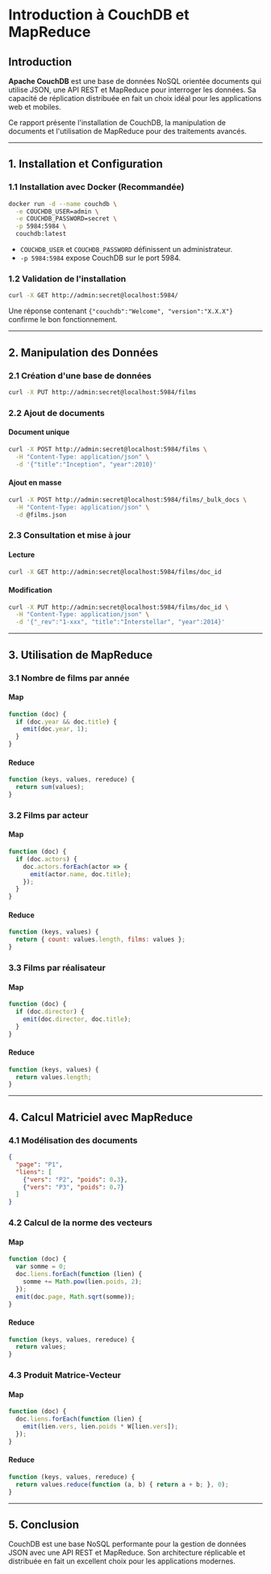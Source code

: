 # Introduction à CouchDB et MapReduce

## Introduction

**Apache CouchDB** est une base de données NoSQL orientée documents qui utilise JSON, une API REST et MapReduce pour interroger les données. Sa capacité de réplication distribuée en fait un choix idéal pour les applications web et mobiles.

Ce rapport présente l'installation de CouchDB, la manipulation de documents et l'utilisation de MapReduce pour des traitements avancés.

---

## 1. Installation et Configuration

### 1.1 Installation avec Docker (Recommandée)

```bash
docker run -d --name couchdb \
  -e COUCHDB_USER=admin \
  -e COUCHDB_PASSWORD=secret \
  -p 5984:5984 \
  couchdb:latest
```
- `COUCHDB_USER` et `COUCHDB_PASSWORD` définissent un administrateur.
- `-p 5984:5984` expose CouchDB sur le port 5984.

### 1.2 Validation de l'installation

```bash
curl -X GET http://admin:secret@localhost:5984/
```
Une réponse contenant `{"couchdb":"Welcome", "version":"X.X.X"}` confirme le bon fonctionnement.

---

## 2. Manipulation des Données

### 2.1 Création d'une base de données

```bash
curl -X PUT http://admin:secret@localhost:5984/films
```

### 2.2 Ajout de documents

#### Document unique

```bash
curl -X POST http://admin:secret@localhost:5984/films \
  -H "Content-Type: application/json" \
  -d '{"title":"Inception", "year":2010}'
```

#### Ajout en masse

```bash
curl -X POST http://admin:secret@localhost:5984/films/_bulk_docs \
  -H "Content-Type: application/json" \
  -d @films.json
```

### 2.3 Consultation et mise à jour

#### Lecture

```bash
curl -X GET http://admin:secret@localhost:5984/films/doc_id
```

#### Modification

```bash
curl -X PUT http://admin:secret@localhost:5984/films/doc_id \
  -H "Content-Type: application/json" \
  -d '{"_rev":"1-xxx", "title":"Interstellar", "year":2014}'
```

---

## 3. Utilisation de MapReduce

### 3.1 Nombre de films par année

#### Map

```javascript
function (doc) {
  if (doc.year && doc.title) {
    emit(doc.year, 1);
  }
}
```

#### Reduce

```javascript
function (keys, values, rereduce) {
  return sum(values);
}
```

### 3.2 Films par acteur

#### Map

```javascript
function (doc) {
  if (doc.actors) {
    doc.actors.forEach(actor => {
      emit(actor.name, doc.title);
    });
  }
}
```

#### Reduce

```javascript
function (keys, values) {
  return { count: values.length, films: values };
}
```

### 3.3 Films par réalisateur

#### Map

```javascript
function (doc) {
  if (doc.director) {
    emit(doc.director, doc.title);
  }
}
```

#### Reduce

```javascript
function (keys, values) {
  return values.length;
}
```

---

## 4. Calcul Matriciel avec MapReduce

### 4.1 Modélisation des documents

```json
{
  "page": "P1",
  "liens": [
    {"vers": "P2", "poids": 0.3},
    {"vers": "P3", "poids": 0.7}
  ]
}
```

### 4.2 Calcul de la norme des vecteurs

#### Map

```javascript
function (doc) {
  var somme = 0;
  doc.liens.forEach(function (lien) {
    somme += Math.pow(lien.poids, 2);
  });
  emit(doc.page, Math.sqrt(somme));
}
```

#### Reduce

```javascript
function (keys, values, rereduce) {
  return values;
}
```

### 4.3 Produit Matrice-Vecteur

#### Map

```javascript
function (doc) {
  doc.liens.forEach(function (lien) {
    emit(lien.vers, lien.poids * W[lien.vers]);
  });
}
```

#### Reduce

```javascript
function (keys, values, rereduce) {
  return values.reduce(function (a, b) { return a + b; }, 0);
}
```

---

## 5. Conclusion

CouchDB est une base NoSQL performante pour la gestion de données JSON avec une API REST et MapReduce. Son architecture réplicable et distribuée en fait un excellent choix pour les applications modernes.

